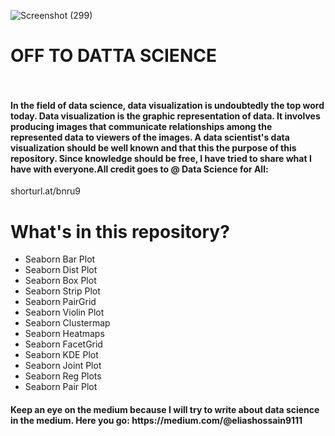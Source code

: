 
![Screenshot (299)](https://user-images.githubusercontent.com/54431128/82751633-5d2ec900-9dda-11ea-8f0e-d7d646e60e0c.png)
# OFF TO DATTA SCIENCE <br> <br>


<h4>In the field of data science, data visualization is undoubtedly the top word today. Data visualization is the graphic representation of data. It involves producing images that communicate relationships among the represented data to viewers of the images. A data scientist's data visualization should be well known and that this the purpose of this repository. Since knowledge should be free, I have tried to share what I have with everyone.All credit goes to @ Data Science for All:  </h4> shorturl.at/bnru9

# What's in this repository?

* Seaborn Bar Plot 
* Seaborn Dist Plot 
* Seaborn Box Plot 
* Seaborn Strip Plot 
* Seaborn PairGrid 
* Seaborn Violin Plot 
* Seaborn Clustermap 
* Seaborn Heatmaps 
* Seaborn FacetGrid 
* Seaborn KDE Plot 
* Seaborn Joint Plot 
* Seaborn Reg Plots 
* Seaborn Pair Plot 

<h4> Keep an eye on the medium because I will try to write about data science in the medium. Here you go: https://medium.com/@eliashossain9111</h4>
